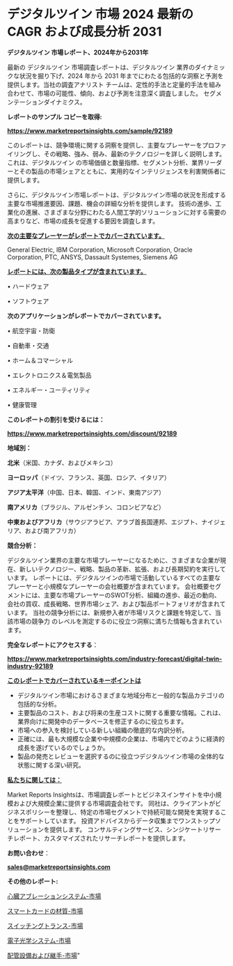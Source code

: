 # デジタルツイン 市場 2024 最新の CAGR および成長分析 2031

<strong>デジタルツイン 市場レポート、2024年から2031年</strong>

最新の デジタルツイン 市場調査レポートは、デジタルツイン 業界のダイナミックな状況を掘り下げ、2024 年から 2031 年までにわたる包括的な洞察と予測を提供します。当社の調査アナリスト チームは、定性的手法と定量的手法を組み合わせて、市場の可能性、傾向、および予測を注意深く調査しました。 セグメンテーションダイナミクス。



<strong>レポートのサンプル コピーを取得:</strong> <a href=https://www.marketreportsinsights.com/sample/92189>

<strong><u>https://www.marketreportsinsights.com/sample/92189</u></strong></a>

このレポートは、競争環境に関する洞察を提供し、主要なプレーヤーをプロファイリングし、その戦略、強み、弱み、最新のテクノロジーを詳しく説明します。 これは、デジタルツイン の市場価値と数量指標、セグメント分析、業界リーダーとその製品の市場シェアとともに、実用的なインテリジェンスを利害関係者に提供します。

さらに、デジタルツイン市場レポートは、デジタルツイン市場の状況を形成する主要な市場推進要因、課題、機会の詳細な分析を提供します。 技術の進歩、工業化の進展、さまざまな分野にわたる人間工学的ソリューションに対する需要の高まりなど、市場の成長を促進する要因を調査します。



<strong><u>次の主要なプレーヤーがレポートでカバーされています。</u></strong>

General Electric, IBM Corporation, Microsoft Corporation, Oracle Corporation, PTC, ANSYS, Dassault Systemes, Siemens AG



<strong><u><b>レポートには、次の製品タイプが含まれています。</b></u></strong>

• ハードウェア

• ソフトウェア



<strong><b>次のアプリケーションがレポートでカバーされています。</b></strong>

• 航空宇宙・防衛

• 自動車・交通

• ホーム＆コマーシャル

• エレクトロニクス＆電気製品

• エネルギー・ユーティリティ

• 健康管理



<strong><b>このレポートの割引を受けるには：</b></strong><a href=https://www.marketreportsinsights.com/discount/92189>

<strong><u>https://www.marketreportsinsights.com/discount/92189</u></strong></a>



<strong>地域別：</strong>



<strong>北米</strong>（米国、カナダ、およびメキシコ）



<strong>ヨーロッパ</strong>（ドイツ、フランス、英国、ロシア、イタリア）



<strong>アジア太平洋</strong>（中国、日本、韓国、インド、東南アジア）



<strong>南アメリカ</strong>（ブラジル、アルゼンチン、コロンビアなど）



<strong>中東およびアフリカ</strong>（サウジアラビア、アラブ首長国連邦、エジプト、ナイジェリア、および南アフリカ）



<strong>競合分析：</strong>

デジタルツイン業界の主要な市場プレーヤーになるために、さまざまな企業が現在、新しいテクノロジー、戦略、製品の革新、拡張、および長期契約を実行しています。 レポートには、デジタルツインの市場で活動しているすべての主要なプレーヤーと小規模なプレーヤーの会社概要が含まれています。 会社概要セグメントには、主要な市場プレーヤーのSWOT分析、組織の進歩、最近の動向、会社の買収、成長戦略、世界市場シェア、および製品ポートフォリオが含まれています。 当社の競争分析には、新規参入者が市場リスクと課題を特定して、当該市場の競争力 のレベルを測定するのに役立つ洞察に満ちた情報も含まれています。



<strong>完全なレポートにアクセスする</strong>：

<a href=https://www.marketreportsinsights.com/industry-forecast/digital-twin-industry-92189>

<strong><u>https://www.marketreportsinsights.com/industry-forecast/digital-twin-industry-92189</u></strong></a>



<strong><u><b>このレポートでカバーされているキーポイントは</b></u></strong>
<ul>
  <li>デジタルツイン市場におけるさまざまな地域分布と一般的な製品カテゴリの包括的な分析。</li>
  <li>主要製品のコスト、および将来の生産コストに関する重要な情報。これは、業界向けに開発中のデータベースを修正するのに役立ちます。</li>
  <li>市場への参入を検討している新しい組織の徹底的な内訳分析。</li>
  <li>正確には、最も大規模な企業や中規模の企業は、市場内でどのように経済的成長を遂げているのでしょうか。</li>
  <li>製品の発売とレビューを選択するのに役立つデジタルツイン市場の全体的な状態に関する深い研究。</li>
</ul>


<strong><u><b>私たちに関しては：</b></u></strong>

Market Reports Insightsは、市場調査レポートとビジネスインサイトを中小規模および大規模企業に提供する市場調査会社です。 同社は、クライアントがビジネスポリシーを整理し、特定の市場セグメントで持続可能な開発を実現することをサポートしています。 投資アドバイスからデータ収集までワンストップソリューションを提供します。 コンサルティングサービス、シンジケートリサーチレポート、カスタマイズされたリサーチレポートを提供します。



<strong><b>お問い合わせ</b></strong>：

<a href=mailto:sales@marketreportsinsights.com>

<strong><u>sales@marketreportsinsights.com</u></strong></a>



<strong>その他のレポート:</strong>

<a href=https://www.linkedin.com/pulse/心臓アブレーションシステム-市場-2023-競争分析と事業成長-2030-wbpif/>心臓アブレーションシステム-市場</a>

<a href=https://www.linkedin.com/pulse/スマートカードの材質-市場-2023-総合分析と事業成長戦略-2030-pr-news-hub-w81tf/>スマートカードの材質-市場</a>

<a href=https://www.linkedin.com/pulse/スイッチングトランス-市場-2030-年までの需要に焦点を当てた-2023-年調査レポート-market-tribunal-dsrff/>スイッチングトランス-市場</a>

<a href=https://www.linkedin.com/pulse/電子光学システム-市場-2023-swot-分析と成長率-2030-pr-news-hub-zybqf/>電子光学システム-市場</a>

<a href=https://www.linkedin.com/pulse/配管設備および継手-市場-2023-競争分析と事業成長-2030-data-dive-discoveries-24-analysis-xmyxf/>配管設備および継手-市場</a>"
